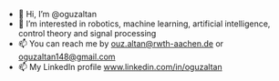 - 👋 Hi, I’m @oguzaltan
- 👀 I’m interested in robotics, machine learning, artificial intelligence, control theory and signal processing
- 📫 You can reach me by ouz.altan@rwth-aachen.de or oguzaltan148@gmail.com
- 📫 My LinkedIn profile www.linkedin.com/in/oguzaltan
